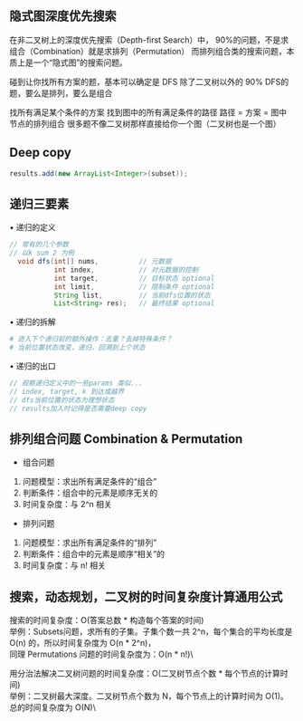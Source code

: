 ## 隐式图深度优先搜索
在非二叉树上的深度优先搜索（Depth-first Search）中，
90%的问题，不是求组合（Combination）就是求排列（Permutation）
而排列组合类的搜索问题，本质上是一个“隐式图”的搜索问题。

碰到让你找所有方案的题，基本可以确定是 DFS
除了二叉树以外的 90% DFS的题，要么是排列，要么是组合

找所有满足某个条件的方案 找到图中的所有满足条件的路径
路径 = 方案 = 图中节点的排列组合
很多题不像二叉树那样直接给你一个图（二叉树也是一个图）

## Deep copy
```java
results.add(new ArrayList<Integer>(subset));
```

## 递归三要素
• 递归的定义
  ```java
  // 常有的几个参数 
  // 以k sum 2 为例
    void dfs(int[] nums,          // 元数据
             int index,           // 对元数据的控制
             int target,          // 目标状态 optional
             int limit,           // 限制条件 optional
             String list,         // 当前dfs位置的状态
             List<String> res);   // 最终结果 optional
  ```
• 递归的拆解
  ```python
  # 进入下个递归前的额外操作：去重？去掉特殊条件？
  # 当前位置状态改变，递归，回溯到上个状态
  ```
• 递归的出口
  ```java
  // 观察递归定义中的一些params 类似...
  // index, target, k 到达或越界
  // dfs当前位置的状态为理想状态
  // results加入时记得是否需要deep copy
  ```

## 排列组合问题 Combination & Permutation
- 组合问题
1. 问题模型：求出所有满足条件的“组合”
2. 判断条件：组合中的元素是顺序无关的
3. 时间复杂度：与 2^n 相关

- 排列问题
1. 问题模型：求出所有满足条件的“排列”
2. 判断条件：组合中的元素是顺序“相关”的
3. 时间复杂度：与 n! 相关

## 搜索，动态规划，二叉树的时间复杂度计算通用公式
搜索的时间复杂度：O(答案总数 * 构造每个答案的时间)\
举例：Subsets问题，求所有的子集。子集个数一共 2^n，每个集合的平均长度是 O(n) 的，所以时间复杂度为 O(n * 2^n)，\
同理 Permutations 问题的时间复杂度为：O(n * n!)\

用分治法解决二叉树问题的时间复杂度：O(二叉树节点个数 * 每个节点的计算时间)\
举例：二叉树最大深度。二叉树节点个数为 N，每个节点上的计算时间为 O(1)。总的时间复杂度为 O(N)\